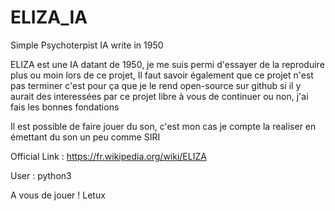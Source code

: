 # ELIZA_IA
Simple Psychoterpist IA write in 1950


ELIZA est une IA datant de 1950, je me suis permi d'essayer de la reproduire plus ou moin lors de ce projet,
Il faut savoir également que ce projet n'est pas terminer c'est pour ça que je le rend open-source sur github
si il y aurait des interessées par ce projet libre à vous de continuer ou non, j'ai fais les bonnes fondations

Il est possible de faire jouer du son, c'est mon cas je compte la realiser en émettant du son un peu comme SIRI

Official Link : https://fr.wikipedia.org/wiki/ELIZA

User : python3 <file>

A vous de jouer !
Letux
